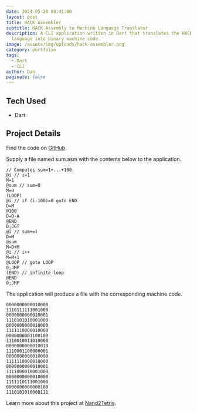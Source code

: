 ```yaml
---
date: 2024-05-20 03:41:00
layout: post
title: HACK Assembler
subtitle: HACK Assembly to Machine Language Translator
description: A CLI application written in Dart that translates the HACK assembly
  language into binary machine code.
image: /assets/img/uploads/hack-assembler.png
category: portfolio
tags:
  - Dart
  - CLI
author: Dan
paginate: false
---
```

## T﻿ech Used

* D﻿art

## P﻿roject Details

F﻿ind the code on [GitHub](https://github.com/DanArcherOnline/hack_assembly_assembler).

S﻿upply a file named sum.asm with the contents below to the application.

```hack
// Computes sum=1+...+100.
@i // i=1
M=1
@sum // sum=0
M=0
(LOOP)
@i // if (i-100)=0 goto END
D=M
@100
D=D-A
@END
D;JGT
@i // sum+=i
D=M
@sum
M=D+M
@i // i++
M=M+1
@LOOP // goto LOOP
0;JMP
(END) // infinite loop
@END
0;JMP
```

T﻿he application will produce a file with the corresponding machine code.

```binary
0000000000010000
1110111111001000
0000000000010001
1110101010001000
0000000000010000
1111110000010000
0000000001100100
1110010011010000
0000000000010010
1110001100000001
0000000000010000
1111110000010000
0000000000010001
1111000010001000
0000000000010000
1111110111001000
0000000000000100
1110101010000111
```

L﻿earn more about this project at [Nand2Tetris](https://www.nand2tetris.org/project06).